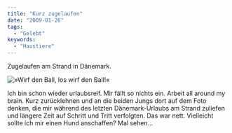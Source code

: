 ```yaml
---
title: "Kurz zugelaufen"
date: "2009-01-26"
tags:
  - "Gelebt"
keywords:
  - "Haustiere"
---
```


Zugelaufen am Strand in Dänemark.

![»Wirf den Ball, los wirf den Ball!«](/images/codecandies/img_8263.jpg)

Ich bin schon wieder urlaubsreif. Mir fällt so nichts ein. Arbeit all around my brain. Kurz zurücklehnen und an die beiden Jungs dort auf dem Foto denken, die mir während des letzten Dänemark-Urlaubs am Strand zuliefen und längere Zeit auf Schritt und Tritt verfolgten. Das war nett. Vielleicht sollte ich mir einen Hund anschaffen? Mal sehen…
